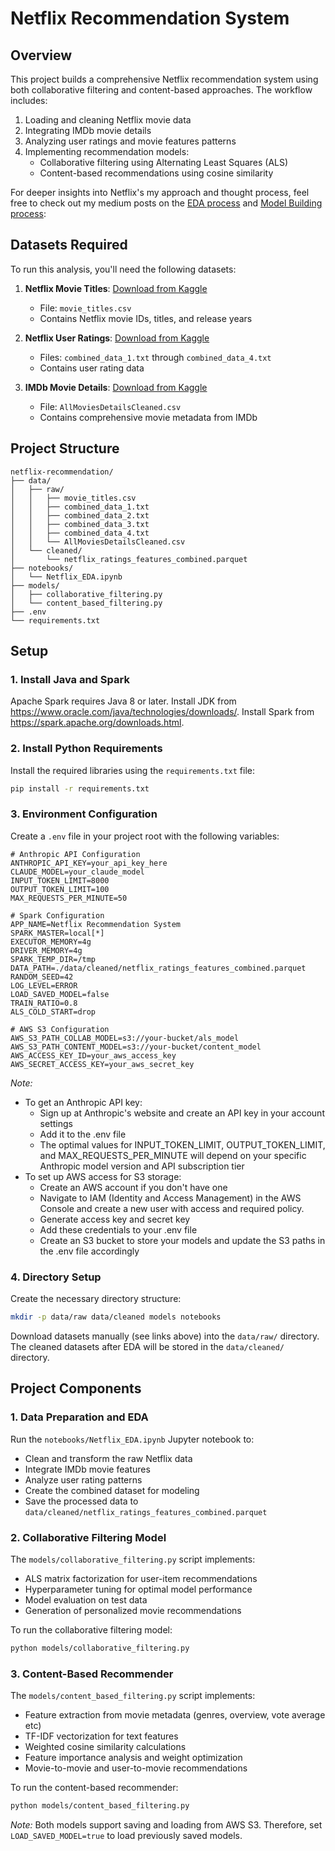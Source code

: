 # Netflix Recommendation System

## Overview
This project builds a comprehensive Netflix recommendation system using both collaborative filtering and content-based approaches. The workflow includes:
1. Loading and cleaning Netflix movie data
2. Integrating IMDb movie details
3. Analyzing user ratings and movie features patterns
4. Implementing recommendation models:
   - Collaborative filtering using Alternating Least Squares (ALS)
   - Content-based recommendations using cosine similarity

For deeper insights into Netflix's my approach and thought process, feel free to check out my medium posts on the [EDA process](https://medium.com/@udupashruti/first-try-at-building-an-end-to-end-recommendation-system-exploratory-data-analysis-c90cfd1b6ad6) and [Model Building process](https://medium.com/@udupashruti/first-try-at-building-a-recommendation-system-model-development-c82ef6e9e775):

## Datasets Required
To run this analysis, you'll need the following datasets:

1. **Netflix Movie Titles**: [Download from Kaggle](https://www.kaggle.com/datasets/netflix-inc/netflix-prize-data)
   - File: `movie_titles.csv`
   - Contains Netflix movie IDs, titles, and release years

2. **Netflix User Ratings**: [Download from Kaggle](https://www.kaggle.com/datasets/netflix-inc/netflix-prize-data)
   - Files: `combined_data_1.txt` through `combined_data_4.txt`
   - Contains user rating data

3. **IMDb Movie Details**: [Download from Kaggle](https://www.kaggle.com/datasets/stephanerappeneau/350-000-movies-from-themoviedborg)
   - File: `AllMoviesDetailsCleaned.csv`
   - Contains comprehensive movie metadata from IMDb

## Project Structure

```
netflix-recommendation/
├── data/
│   ├── raw/
│   │   ├── movie_titles.csv
│   │   ├── combined_data_1.txt
│   │   ├── combined_data_2.txt
│   │   ├── combined_data_3.txt
│   │   ├── combined_data_4.txt
│   │   └── AllMoviesDetailsCleaned.csv
│   └── cleaned/
│       └── netflix_ratings_features_combined.parquet
├── notebooks/
│   └── Netflix_EDA.ipynb
├── models/
│   ├── collaborative_filtering.py
│   └── content_based_filtering.py
├── .env
└── requirements.txt
```

## Setup

### 1. Install Java and Spark
Apache Spark requires Java 8 or later. 
Install JDK from https://www.oracle.com/java/technologies/downloads/. 
Install Spark from https://spark.apache.org/downloads.html.

### 2. Install Python Requirements
Install the required libraries using the `requirements.txt` file:

```bash
pip install -r requirements.txt
```

### 3. Environment Configuration
Create a `.env` file in your project root with the following variables:

```
# Anthropic API Configuration
ANTHROPIC_API_KEY=your_api_key_here
CLAUDE_MODEL=your_claude_model
INPUT_TOKEN_LIMIT=8000 
OUTPUT_TOKEN_LIMIT=100
MAX_REQUESTS_PER_MINUTE=50

# Spark Configuration
APP_NAME=Netflix Recommendation System
SPARK_MASTER=local[*]
EXECUTOR_MEMORY=4g
DRIVER_MEMORY=4g
SPARK_TEMP_DIR=/tmp
DATA_PATH=./data/cleaned/netflix_ratings_features_combined.parquet
RANDOM_SEED=42
LOG_LEVEL=ERROR
LOAD_SAVED_MODEL=false
TRAIN_RATIO=0.8
ALS_COLD_START=drop

# AWS S3 Configuration 
AWS_S3_PATH_COLLAB_MODEL=s3://your-bucket/als_model
AWS_S3_PATH_CONTENT_MODEL=s3://your-bucket/content_model
AWS_ACCESS_KEY_ID=your_aws_access_key
AWS_SECRET_ACCESS_KEY=your_aws_secret_key
```

*Note:*
- To get an Anthropic API key:
   - Sign up at Anthropic's website and create an API key in your account settings
   - Add it to the .env file
   - The optimal values for INPUT_TOKEN_LIMIT, OUTPUT_TOKEN_LIMIT, and MAX_REQUESTS_PER_MINUTE will depend on your specific Anthropic model version and API subscription tier
- To set up AWS access for S3 storage:
   - Create an AWS account if you don't have one
   - Navigate to IAM (Identity and Access Management) in the AWS Console and create a new user with access and required policy.
   - Generate access key and secret key
   - Add these credentials to your .env file
   - Create an S3 bucket to store your models and update the S3 paths in the .env file accordingly

### 4. Directory Setup
Create the necessary directory structure:

```bash
mkdir -p data/raw data/cleaned models notebooks
```

Download datasets manually (see links above) into the `data/raw/` directory.
The cleaned datasets after EDA will be stored in the `data/cleaned/` directory.

## Project Components

### 1. Data Preparation and EDA
Run the `notebooks/Netflix_EDA.ipynb` Jupyter notebook to:
- Clean and transform the raw Netflix data
- Integrate IMDb movie features
- Analyze user rating patterns
- Create the combined dataset for modeling
- Save the processed data to `data/cleaned/netflix_ratings_features_combined.parquet`

### 2. Collaborative Filtering Model
The `models/collaborative_filtering.py` script implements:
- ALS matrix factorization for user-item recommendations
- Hyperparameter tuning for optimal model performance
- Model evaluation on test data
- Generation of personalized movie recommendations

To run the collaborative filtering model:
```bash
python models/collaborative_filtering.py
```

### 3. Content-Based Recommender
The `models/content_based_filtering.py` script implements:
- Feature extraction from movie metadata (genres, overview, vote average etc)
- TF-IDF vectorization for text features
- Weighted cosine similarity calculations
- Feature importance analysis and weight optimization
- Movie-to-movie and user-to-movie recommendations

To run the content-based recommender:
```bash
python models/content_based_filtering.py
```

*Note:* Both models support saving and loading from AWS S3. Therefore, set `LOAD_SAVED_MODEL=true` to load previously saved models.



